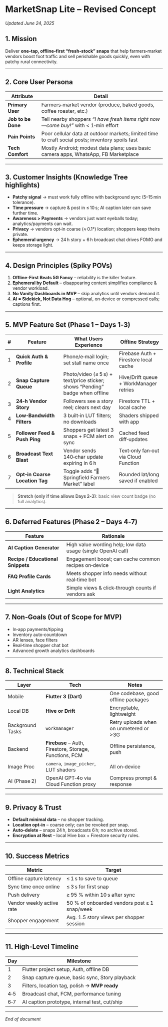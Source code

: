 # MarketSnap Lite – Revised Concept  
*Updated June 24, 2025*

## 1. Mission

Deliver **one‑tap, offline‑first “fresh‑stock” snaps** that help farmers‑market vendors boost foot traffic and sell perishable goods quickly, even with patchy rural connectivity.

---

## 2. Core User Persona

| Attribute | Detail |
|-----------|--------|
| **Primary User** | Farmers‑market vendor (produce, baked goods, coffee roaster, etc.) |
| **Job to be Done** | Tell nearby shoppers *“I have fresh items right now—come buy!”* with < 1‑min effort |
| **Pain Points** | Poor cellular data at outdoor markets; limited time to craft social posts; inventory spoils fast |
| **Tech Comfort** | Mostly Android; modest data plans; uses basic camera apps, WhatsApp, FB Marketplace |

---

## 3. Customer Insights (Knowledge Tree highlights)

- **Patchy signal** → must work fully offline with background sync (5–15 min tolerance).  
- **Time pressure** → capture & post in ≤ 10 s; AI caption later can save further time.  
- **Awareness > Payments** → vendors just want eyeballs today; analytics/payments can wait.  
- **Privacy** → vendors opt‑in coarse (≈ 0.1°) location; shoppers keep theirs private.  
- **Ephemeral urgency** → 24 h story + 6 h broadcast chat drives FOMO and keeps storage light.

---

## 4. Design Principles (Spiky POVs)

1. **Offline‑First Beats 5G Fancy** – reliability is the killer feature.  
2. **Ephemeral by Default** – disappearing content simplifies compliance & vendor workload.  
3. **No Vanity Dashboards in MVP** – skip analytics until vendors demand it.  
4. **AI = Sidekick, Not Data Hog** – optional, on‑device or compressed calls; captions first.

---

## 5. MVP Feature Set (Phase 1 – Days 1‑3)

| # | Feature | What Users Experience | Offline Strategy |
|---|---------|----------------------|------------------|
| 1 | **Quick Auth & Profile** | Phone/e‑mail login; set stall name once | Firebase Auth + Firestore local cache |
| 2 | **Snap Capture Queue** | Photo/video (≤ 5 s) + text/price sticker; shows “Pending” badge when offline | Hive/Drift queue + WorkManager retries |
| 3 | **24‑h Vendor Story** | Followers see a story reel; clears next day | Firestore TTL + local cache |
| 4 | **Low‑Bandwidth Filters** | 3 built‑in LUT filters; no downloads | Shaders shipped with app |
| 5 | **Follower Feed & Push Ping** | Shoppers get latest 3 snaps + FCM alert on sync | Cached feed diff‑updates |
| 6 | **Broadcast Text Blast** | Vendor sends 140‑char update expiring in 6 h | Text‑only fan‑out via Cloud Function |
| 7 | **Opt‑in Coarse Location Tag** | Toggle adds “📍 Springfield Farmers Market” label | Rounded lat/long saved if enabled |

> **Stretch (only if time allows Days 2‑3)**: basic view count badge (no full analytics).

---

## 6. Deferred Features (Phase 2 – Days 4‑7)

| Feature | Rationale |
|---------|-----------|
| **AI Caption Generator** | High value wording help; low data usage (single OpenAI call) |
| **Recipe / Educational Snippets** | Engagement boost; can cache common recipes on‑device |
| **FAQ Profile Cards** | Meets shopper info needs without real‑time bot |
| **Light Analytics** | Simple views & click‑through counts if vendors ask |

---

## 7. Non‑Goals (Out of Scope for MVP)

- In‑app payments/tipping  
- Inventory auto‑countdown  
- AR lenses, face filters  
- Real‑time shopper chat bot  
- Advanced growth analytics dashboards

---

## 8. Technical Stack

| Layer | Tech | Notes |
|-------|------|-------|
| Mobile | **Flutter 3 (Dart)** | One codebase, good offline packages |
| Local DB | **Hive or Drift** | Encryptable, lightweight |
| Background Tasks | `workmanager` | Retry uploads when on unmetered or >3G |
| Backend | **Firebase** – Auth, Firestore, Storage, Functions, FCM | Offline persistence, push |
| Image Proc | `camera`, `image_picker`, LUT shaders | All on‑device |
| AI (Phase 2) | OpenAI GPT‑4o via Cloud Function proxy | Compress prompt & response |

---

## 9. Privacy & Trust

- **Default minimal data** – no shopper tracking.  
- **Location opt‑in** – coarse only; can be revoked per snap.  
- **Auto‑delete** – snaps 24 h, broadcasts 6 h; no archive stored.  
- **Encryption at Rest** – local Hive box + Firestore security rules.

---

## 10. Success Metrics

| Metric | Target |
|--------|--------|
| Offline capture latency | ≤ 1 s to save to queue |
| Sync time once online | ≤ 3 s for first snap |
| Push delivery | ≥ 95 % within 10 s after sync |
| Vendor weekly active rate | 50 % of onboarded vendors post ≥ 1 snap/week |
| Shopper engagement | Avg. 1.5 story views per shopper session |

---

## 11. High‑Level Timeline

| Day | Milestone |
|-----|-----------|
| 1 | Flutter project setup, Auth, offline DB |
| 2 | Snap capture queue, basic sync, Story playback |
| 3 | Filters, location tag, polish → **MVP ready** |
| 4‑5 | Broadcast chat, FCM, performance tuning |
| 6‑7 | AI caption prototype, internal test, cut/ship |

---

*End of document*

